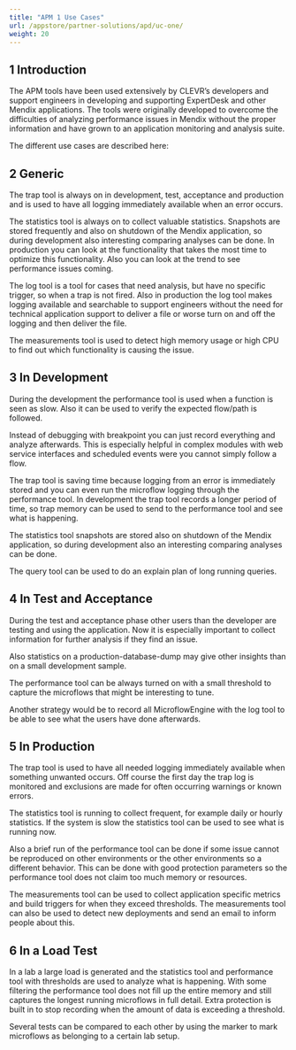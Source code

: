 ```yaml
---
title: "APM 1 Use Cases"
url: /appstore/partner-solutions/apd/uc-one/
weight: 20
---
```


## 1 Introduction

The APM tools have been used extensively by CLEVR’s developers and support engineers in developing and supporting ExpertDesk and other Mendix applications. The tools were originally developed to overcome the difficulties of analyzing performance issues in Mendix without the proper information and have grown to an application monitoring and analysis suite.

The different use cases are described here:

## 2 Generic

The trap tool is always on in development, test, acceptance and production and is used to have all logging immediately available when an error occurs.

The statistics tool is always on to collect valuable statistics. Snapshots are stored frequently and also on shutdown of the Mendix application, so during development also interesting comparing analyses can be done. In production you can look at the functionality that takes the most time to optimize this functionality. Also you can look at the trend to see performance issues coming.

The log tool is a tool for cases that need analysis, but have no specific trigger, so when a trap is not fired. Also in production the log tool makes logging available and searchable to support engineers without the need for technical application support to deliver a file or worse turn on and off the logging and then deliver the file.

The measurements tool is used to detect high memory usage or high CPU to find out which functionality is causing the issue.

## 3 In Development

During the development the performance tool is used when a function is seen as slow. Also it can be used to verify the expected flow/path is followed.

Instead of debugging with breakpoint you can just record everything and analyze afterwards. This is especially helpful in complex modules with web service interfaces and scheduled events were you cannot simply follow a flow.

The trap tool is saving time because logging from an error is immediately stored and you can even run the microflow logging through the performance tool. In development the trap tool records a longer period of time, so trap memory can be used to send to the performance tool and see what is happening.

The statistics tool snapshots are stored also on shutdown of the Mendix application, so during development also an interesting comparing analyses can be done.

The query tool can be used to do an explain plan of long running queries.

## 4 In Test and Acceptance

During the test and acceptance phase other users than the developer are testing and using the application. Now it is especially important to collect information for further analysis if they find an issue.

Also statistics on a production-database-dump may give other insights than on a small development sample.

The performance tool can be always turned on with a small threshold to capture the microflows that might be interesting to tune.

Another strategy would be to record all MicroflowEngine with the log tool to be able to see what the users have done afterwards.

## 5 In Production

The trap tool is used to have all needed logging immediately available when something unwanted occurs. Off course the first day the trap log is monitored and exclusions are made for often occurring warnings or known errors.

The statistics tool is running to collect frequent, for example daily or hourly statistics.  If the system is slow the statistics tool can be used to see what is running now.

Also a brief run of the performance tool can be done if some issue cannot be reproduced on other environments or the other environments so a different behavior. This can be done with good protection parameters so the performance tool does not claim too much memory or resources.

The measurements tool can be used to collect application specific metrics and build triggers for when they exceed thresholds. The measurements tool can also be used to detect new deployments and send an email to inform people about this.

## 6 In a Load Test

In a lab a large load is generated and the statistics tool and performance tool with thresholds are used to analyze what is happening. With some filtering the performance tool does not fill up the entire memory and still captures the longest running microflows in full detail. Extra protection is built in to stop recording when the amount of data is exceeding a threshold.

Several tests can be compared to each other by using the marker to mark microflows as belonging to a certain lab setup.
